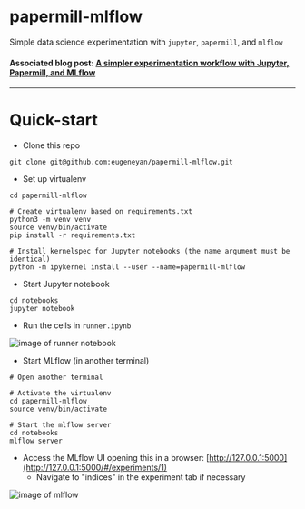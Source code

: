 # papermill-mlflow
Simple data science experimentation with `jupyter`, `papermill`, and `mlflow`

#### Associated blog post: [A simpler experimentation workflow with Jupyter, Papermill, and MLflow](https://eugeneyan.com/writing/experimentation-workflow-with-jupyter-papermill-mlflow/)
---

# Quick-start

- Clone this repo

```
git clone git@github.com:eugeneyan/papermill-mlflow.git
```
- Set up virtualenv

```
cd papermill-mlflow

# Create virtualenv based on requirements.txt
python3 -m venv venv
source venv/bin/activate
pip install -r requirements.txt

# Install kernelspec for Jupyter notebooks (the name argument must be identical)
python -m ipykernel install --user --name=papermill-mlflow
```

- Start Jupyter notebook

```
cd notebooks
jupyter notebook
```

- Run the cells in `runner.ipynb`

![image of runner notebook](https://raw.githubusercontent.com/eugeneyan/papermill-mlflow/master/assets/runner.png)

- Start MLflow (in another terminal)

```
# Open another terminal

# Activate the virtualenv
cd papermill-mlflow
source venv/bin/activate

# Start the mlflow server
cd notebooks
mlflow server
```

- Access the MLflow UI opening this in a browser: [http://127.0.0.1:5000](http://127.0.0.1:5000/#/experiments/1)
	- Navigate to "indices" in the experiment tab if necessary

![image of mlflow](https://raw.githubusercontent.com/eugeneyan/papermill-mlflow/master/assets/mlflow.png)
